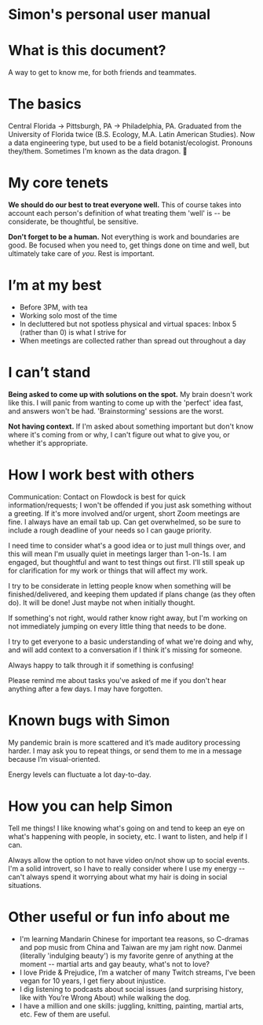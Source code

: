 # Simon's personal user manual

# What is this document?
A way to get to know me, for both friends and teammates.

# The basics
Central Florida -> Pittsburgh, PA -> Philadelphia, PA. Graduated from the University of Florida twice (B.S. Ecology, M.A. Latin American Studies). Now a data engineering type, but used to be a field botanist/ecologist. Pronouns they/them. Sometimes I'm known as the data dragon. 🐉

# My core tenets
**We should do our best to treat everyone well.** This of course takes into account each person's definition of what treating them 'well' is -- be considerate, be thoughtful, be sensitive.

**Don't forget to be a human.** Not everything is work and boundaries are good. Be focused when you need to, get things done on time and well, but ultimately take care of *you*. Rest is important.

# I’m at my best
- Before 3PM, with tea
- Working solo most of the time
- In decluttered but not spotless physical and virtual spaces: Inbox 5 (rather than 0) is what I strive for
- When meetings are collected rather than spread out throughout a day

# I can’t stand
**Being asked to come up with solutions on the spot.** My brain doesn't work like this. I will panic from wanting to come up with the 'perfect' idea fast, and answers won't be had. 'Brainstorming' sessions are the worst.

**Not having context.** If I'm asked about something important but don't know where it's coming from or why, I can't figure out what to give you, or whether it's appropriate.

# How I work best with others
Communication: Contact on Flowdock is best for quick information/requests; I won't be offended if you just ask something without a greeting. If it's more involved and/or urgent, short Zoom meetings are fine. I always have an email tab up. Can get overwhelmed, so be sure to include a rough deadline of your needs so I can gauge priority.

I need time to consider what's a good idea or to just mull things over, and this will mean I'm usually quiet in meetings larger than 1-on-1s. I am engaged, but thoughtful and want to test things out first. I'll still speak up for clarification for my work or things that will affect my work.

I try to be considerate in letting people know when something will be finished/delivered, and keeping them updated if plans change (as they often do). It will be done! Just maybe not when initially thought.

If something's not right, would rather know right away, but I'm working on not immediately jumping on every little thing that needs to be done.

I try to get everyone to a basic understanding of what we're doing and why, and will add context to a conversation if I think it's missing for someone.

Always happy to talk through it if something is confusing!

Please remind me about tasks you've asked of me if you don't hear anything after a few days. I may have forgotten.

# Known bugs with Simon
My pandemic brain is more scattered and it’s made auditory processing harder. I may ask you to repeat things, or send them to me in a message because I’m visual-oriented.

Energy levels can fluctuate a lot day-to-day.

# How you can help Simon
Tell me things! I like knowing what's going on and tend to keep an eye on what's happening with people, in society, etc. I want to listen, and help if I can.

Always allow the option to not have video on/not show up to social events. I'm a solid introvert, so I have to really consider where I use my energy -- can't always spend it worrying about what my hair is doing in social situations.

# Other useful or fun info about me
- I'm learning Mandarin Chinese for important tea reasons, so C-dramas and pop music from China and Taiwan are my jam right now. Danmei (literally 'indulging beauty') is my favorite genre of anything at the moment -- martial arts and gay beauty, what's not to love?
- I love Pride & Prejudice, I’m a watcher of many Twitch streams, I've been vegan for 10 years, I get fiery about injustice.
- I dig listening to podcasts about social issues (and surprising history, like with You’re Wrong About) while walking the dog.
- I have a million and one skills: juggling, knitting, painting, martial arts, etc. Few of them are useful.
